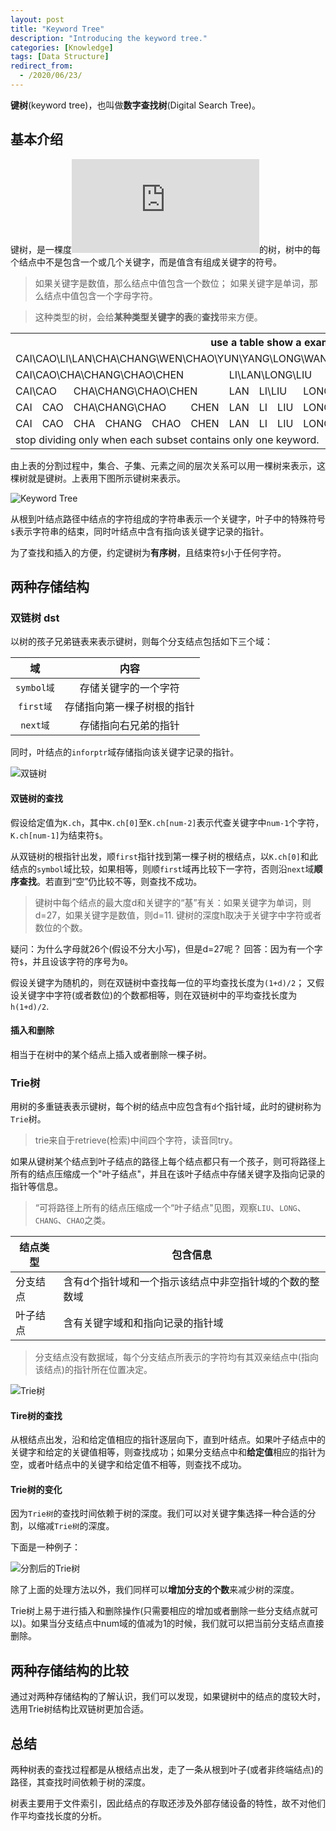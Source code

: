 ```yaml
---
layout: post
title: "Keyword Tree"
description: "Introducing the keyword tree."
categories: [Knowledge]
tags: [Data Structure]
redirect_from:
  - /2020/06/23/
---
```


**键树**(keyword tree)，也叫做**数字查找树**(Digital Search Tree)。

## 基本介绍

键树，是一棵度![大于等于2][大于等于2]的树，树中的每个结点中不是包含一个或几个关键字，而是值含有组成关键字的符号。

> 如果关键字是数值，那么结点中值包含一个数位；
> 如果关键字是单词，那么结点中值包含一个字母字符。


> 这种类型的树，会给**某种类型关键字的表**的**查找**带来方便。

<table>
    <tr>
        <th colspan="16">use a table show a example</th>
    </tr>
    <tr>
        <td colspan="16">CAI\CAO\LI\LAN\CHA\CHANG\WEN\CHAO\YUN\YANG\LONG\WANG\ZHAO\LIU\WU\CHEN</td>
    </tr>
    <tr>
        <td colspan="6">CAI\CAO\CHA\CHANG\CHAO\CHEN</td>
        <td colspan="4">LI\LAN\LONG\LIU</td>
        <td colspan="3">WEN\WANG\WU</td>
        <td colspan="2">YUN\YANG</td>
        <td>ZHAO</td>
    </tr>
    <tr>
        <td colspan="2">CAI\CAO</td>
        <td colspan="4">CHA\CHANG\CHAO\CHEN</td>
        <td>LAN</td>
        <td colspan="2">LI\LIU</td>
        <td>LONG</td>
        <td>WANG</td>
        <td>WEN</td>
        <td>WU</td>
        <td>YANG</td>
        <td>YUN</td>
        <td>ZHAO</td>
    </tr>
    <tr>
        <td>CAI</td>
        <td>CAO</td>
        <td colspan="3">CHA\CHANG\CHAO</td>
        <td>CHEN</td>
        <td>LAN</td>
        <td>LI</td>
        <td>LIU</td>
        <td>LONG</td>
        <td>WANG</td>
        <td>WEN</td>
        <td>WU</td>
        <td>YANG</td>
        <td>YUN</td>
        <td>ZHAO</td>
    </tr>
    <tr>
        <td>CAI</td>
        <td>CAO</td>
        <td>CHA</td>
        <td>CHANG</td>
        <td>CHAO</td>
        <td>CHEN</td>
        <td>LAN</td>
        <td>LI</td>
        <td>LIU</td>
        <td>LONG</td>
        <td>WANG</td>
        <td>WEN</td>
        <td>WU</td>
        <td>YANG</td>
        <td>YUN</td>
        <td>ZHAO</td>
    </tr>
    <tr>
        <td colspan="16">stop dividing only when each subset contains only one keyword.</td>
    </tr>
</table>

由上表的分割过程中，集合、子集、元素之间的层次关系可以用一棵树来表示，这棵树就是键树。上表用下图所示键树来表示。

![Keyword Tree][p_tree]

从根到叶结点路径中结点的字符组成的字符串表示一个关键字，叶子中的特殊符号`$`表示字符串的结束，同时叶结点中含有指向该关键字记录的指针。

为了查找和插入的方便，约定键树为**有序树**，且结束符`$`小于任何字符。

## 两种存储结构

### 双链树 dst

以树的孩子兄弟链表来表示键树，则每个分支结点包括如下三个域：

|     域     |            内容            |
| :--------: | :------------------------: |
| `symbol域` |    存储关键字的一个字符    |
| `first域`  | 存储指向第一棵子树根的指针 |
|  `next域`  |    存储指向右兄弟的指针    |

同时，叶结点的`inforptr`域存储指向该关键字记录的指针。

![双链树][双链树]

#### 双链树的查找

假设给定值为`K.ch`，其中`K.ch[0]`至`K.ch[num-2]`表示代查关键字中`num-1`个字符，`K.ch[num-1]`为结束符`$`。

从双链树的根指针出发，顺`first`指针找到第一棵子树的根结点，以`K.ch[0]`和此结点的`symbol`域比较，如果相等，则顺`first`域再比较下一字符，否则沿`next`域**顺序查找**。若直到“空”仍比较不等，则查找不成功。

>键树中每个结点的最大度d和关键字的“基”有关：如果关键字为单词，则d=27，如果关键字是数值，则d=11.
>键树的深度h取决于关键字中字符或者数位的个数。

疑问：为什么字母就26个(假设不分大小写)，但是d=27呢？
回答：因为有一个字符`$`，并且设该字符的序号为`0`。

假设关键字为随机的，则在双链树中查找每一位的平均查找长度为`(1+d)/2`；
又假设关键字中字符(或者数位)的个数都相等，则在双链树中的平均查找长度为`h(1+d)/2`.

#### 插入和删除

相当于在树中的某个结点上插入或者删除一棵子树。

### Trie树

用树的多重链表表示键树，每个树的结点中应包含有`d`个指针域，此时的键树称为`Trie`树。

>trie来自于retrieve(检索)中间四个字符，读音同try。

如果从键树某个结点到叶子结点的路径上每个结点都只有一个孩子，则可将路径上所有的结点压缩成一个"叶子结点"，并且在该叶子结点中存储关键字及指向记录的指针等信息。

>“可将路径上所有的结点压缩成一个“叶子结点"见图，观察`LIU`、`LONG`、`CHANG`、`CHAO`之类。

| 结点类型 | 包含信息                                                |
| -------- | ------------------------------------------------------- |
| 分支结点 | 含有d个指针域和一个指示该结点中非空指针域的个数的整数域 |
| 叶子结点 | 含有关键字域和和指向记录的指针域                        |

>分支结点没有数据域，每个分支结点所表示的字符均有其双亲结点中(指向该结点)的指针所在位置决定。

![Trie树][Trie]

#### Tire树的查找

从根结点出发，沿和给定值相应的指针逐层向下，直到叶结点。如果叶子结点中的关键字和给定的关键值相等，则查找成功；如果分支结点中和**给定值**相应的指针为空，或者叶结点中的关键字和给定值不相等，则查找不成功。

#### Trie树的变化

因为`Trie树`的查找时间依赖于树的深度。我们可以对关键字集选择一种合适的分割，以缩减`Trie树`的深度。

下面是一种例子：

![分割后的Trie树][割tree]

除了上面的处理方法以外，我们同样可以**增加分支的个数**来减少树的深度。

Trie树上易于进行插入和删除操作(只需要相应的增加或者删除一些分支结点就可以)。如果当分支结点中num域的值减为1的时候，我们就可以把当前分支结点直接删除。

## 两种存储结构的比较

通过对两种存储结构的了解认识，我们可以发现，如果键树中的结点的度较大时，选用Trie树结构比双链树更加合适。

## 总结

两种树表的查找过程都是从根结点出发，走了一条从根到叶子(或者非终端结点)的路径，其查找时间依赖于树的深度。

树表主要用于文件索引，因此结点的存取还涉及外部存储设备的特性，故不对他们作平均查找长度的分析。

[大于等于2]:https://latex.vimsky.com/test.image.latex.php?fmt=svg&val=%255Cdpi%257B150%257D%2520%255Cfootnotesize%2520%255Cge%25202&dl=0
[p_tree]:https://raw.githubusercontent.com/AuthurWhywait/PicBed/master/DS/keyword_tree_normal.jpg
[双链树]:https://raw.githubusercontent.com/AuthurWhywait/PicBed/master/DS/keyword_tree_dst.jpg
[Trie]:https://raw.githubusercontent.com/AuthurWhywait/PicBed/master/DS/keyword_tree_trie_tree.jpg
[割tree]:https://raw.githubusercontent.com/AuthurWhywait/PicBed/master/DS/keyword_tree_divide_trie.jpg
